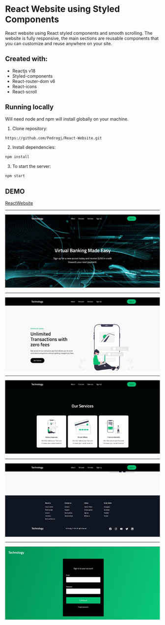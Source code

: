 # React Website using Styled Components

React website using React styled components and smooth scrolling. The website is fully responsive, the main sections are reusable components that you can customize and reuse anywhere on your site.

## Created with:

- Reactjs v18
- Styled-components
- React-router-dom v6
- React-icons
- React-scroll

## Running locally

Will need node and npm will install globally on your machine.

1. Clone repository:

```bash
https://github.com/Pedrogj/React-Website.git
```

2. Install dependencies:

```bash
npm install
```

3. To start the server:

```bash
npm start
```

## DEMO

[ReactWebsite](https://react-website60.netlify.app/)

---

![](https://github.com/Pedrogj/React-Website/blob/main/src/img/img1.jpg)

---

![](https://github.com/Pedrogj/React-Website/blob/main/src/img/img2.jpg)

---

![](https://github.com/Pedrogj/React-Website/blob/main/src/img/img3.jpg)

---

![](https://github.com/Pedrogj/React-Website/blob/main/src/img/img4.jpg)

---

![](https://github.com/Pedrogj/React-Website/blob/main/src/img/img5.jpg)
